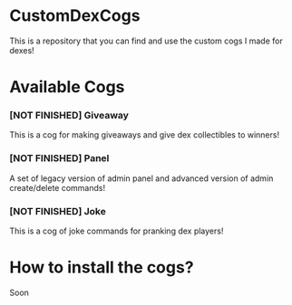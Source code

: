 # CustomDexCogs
This is a repository that you can find and use the custom cogs I made for dexes!

# Available Cogs
### [NOT FINISHED] Giveaway

This is a cog for making giveaways and give dex collectibles to winners!

### [NOT FINISHED] Panel
A set of legacy version of admin panel and advanced version of admin create/delete commands!

### [NOT FINISHED] Joke

This is a cog of joke commands for pranking dex players!

# How to install the cogs?

Soon
